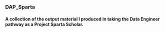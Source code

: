 ### DAP_Sparta
#### A collection of the output material I produced in taking the Data Engineer pathway as a Project Sparta Scholar.

